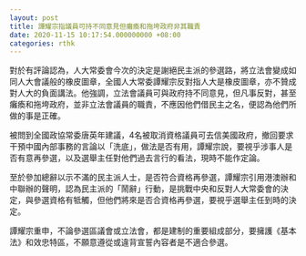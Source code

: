 ```yaml
---
layout: post
title: 譚耀宗指議員可持不同意見但癱瘓和拖垮政府非其職責　
date: 2020-11-15 10:17:54.000000000 +08:00
categories: rthk
---
```


對於有評論認為，人大常委會今次的決定是謝絕民主派的參選路，將立法會變成如同人大會議般的橡皮圖章，全國人大常委譚耀宗反對指人大是橡皮圖章，亦不贊成對人大的負面講法。他強調，立法會議員可與政府持不同意見，但凡事反對，甚至癱瘓和拖垮政府，並非立法會議員的職責，不應因他們借民主之名，便認為他們所做的事是正確。

被問到全國政協常委唐英年建議，4名被取消資格議員可去信美國政府，撤回要求干預中國內部事務的言論以「洗底」，做法是否有用，譚耀宗說，要視乎涉事人是否有意再參選，以及選舉主任對他們過去言行的看法，現時不能作定論。

至於參加總辭以示不滿的民主派人士，是否符合資格再參選，譚耀宗引用港澳辦和中聯辦的聲明，認為民主派的「鬧辭」行動，是挑戰中央和反對人大常委會的決定，與參選資格有牴觸，但他們將來是否合資格再參選，要視乎選舉主任到時的決定。

譚耀宗重申，不論參選區議會或立法會，都是建制的重要組成部分，要擁護《基本法》和效忠特區，不願意遵從或違背宣誓內容者是不適合參選。
